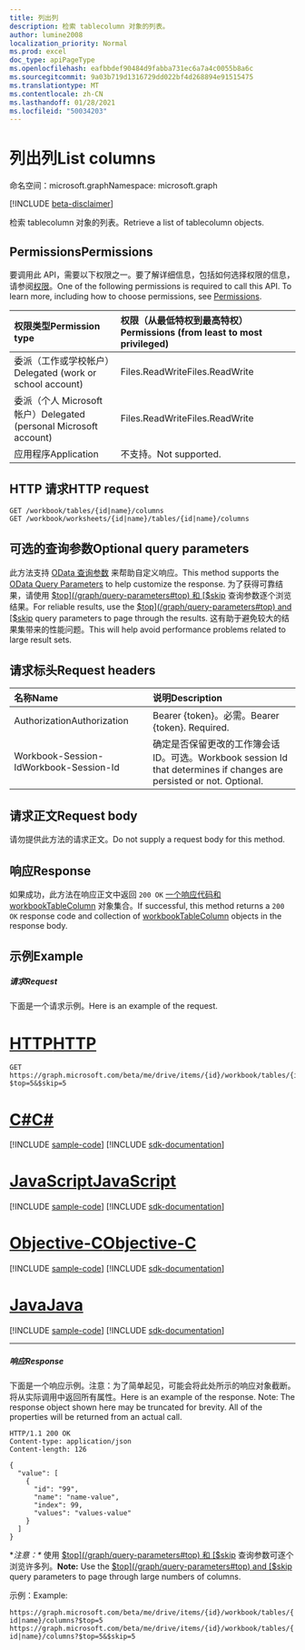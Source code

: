 ```yaml
---
title: 列出列
description: 检索 tablecolumn 对象的列表。
author: lumine2008
localization_priority: Normal
ms.prod: excel
doc_type: apiPageType
ms.openlocfilehash: eafbbdef90484d9fabba731ec6a7a4c0055b8a6c
ms.sourcegitcommit: 9a03b719d1316729dd022bf4d268894e91515475
ms.translationtype: MT
ms.contentlocale: zh-CN
ms.lasthandoff: 01/28/2021
ms.locfileid: "50034203"
---
```

# <a name="list-columns"></a><span data-ttu-id="b7180-103">列出列</span><span class="sxs-lookup"><span data-stu-id="b7180-103">List columns</span></span>

<span data-ttu-id="b7180-104">命名空间：microsoft.graph</span><span class="sxs-lookup"><span data-stu-id="b7180-104">Namespace: microsoft.graph</span></span>

[!INCLUDE [beta-disclaimer](../../includes/beta-disclaimer.md)]

<span data-ttu-id="b7180-105">检索 tablecolumn 对象的列表。</span><span class="sxs-lookup"><span data-stu-id="b7180-105">Retrieve a list of tablecolumn objects.</span></span>
## <a name="permissions"></a><span data-ttu-id="b7180-106">Permissions</span><span class="sxs-lookup"><span data-stu-id="b7180-106">Permissions</span></span>
<span data-ttu-id="b7180-p101">要调用此 API，需要以下权限之一。要了解详细信息，包括如何选择权限的信息，请参阅[权限](/graph/permissions-reference)。</span><span class="sxs-lookup"><span data-stu-id="b7180-p101">One of the following permissions is required to call this API. To learn more, including how to choose permissions, see [Permissions](/graph/permissions-reference).</span></span>

|<span data-ttu-id="b7180-109">权限类型</span><span class="sxs-lookup"><span data-stu-id="b7180-109">Permission type</span></span>      | <span data-ttu-id="b7180-110">权限（从最低特权到最高特权）</span><span class="sxs-lookup"><span data-stu-id="b7180-110">Permissions (from least to most privileged)</span></span>              |
|:--------------------|:---------------------------------------------------------|
|<span data-ttu-id="b7180-111">委派（工作或学校帐户）</span><span class="sxs-lookup"><span data-stu-id="b7180-111">Delegated (work or school account)</span></span> | <span data-ttu-id="b7180-112">Files.ReadWrite</span><span class="sxs-lookup"><span data-stu-id="b7180-112">Files.ReadWrite</span></span>    |
|<span data-ttu-id="b7180-113">委派（个人 Microsoft 帐户）</span><span class="sxs-lookup"><span data-stu-id="b7180-113">Delegated (personal Microsoft account)</span></span> | <span data-ttu-id="b7180-114">Files.ReadWrite</span><span class="sxs-lookup"><span data-stu-id="b7180-114">Files.ReadWrite</span></span>    |
|<span data-ttu-id="b7180-115">应用程序</span><span class="sxs-lookup"><span data-stu-id="b7180-115">Application</span></span> | <span data-ttu-id="b7180-116">不支持。</span><span class="sxs-lookup"><span data-stu-id="b7180-116">Not supported.</span></span> |

## <a name="http-request"></a><span data-ttu-id="b7180-117">HTTP 请求</span><span class="sxs-lookup"><span data-stu-id="b7180-117">HTTP request</span></span>
<!-- { "blockType": "ignored" } -->
```http
GET /workbook/tables/{id|name}/columns
GET /workbook/worksheets/{id|name}/tables/{id|name}/columns
```
## <a name="optional-query-parameters"></a><span data-ttu-id="b7180-118">可选的查询参数</span><span class="sxs-lookup"><span data-stu-id="b7180-118">Optional query parameters</span></span>
<span data-ttu-id="b7180-119">此方法支持 [OData 查询参数](/graph/query-parameters) 来帮助自定义响应。</span><span class="sxs-lookup"><span data-stu-id="b7180-119">This method supports the [OData Query Parameters](/graph/query-parameters) to help customize the response.</span></span> <span data-ttu-id="b7180-120">为了获得可靠结果，请使用 [$top](/graph/query-parameters#top) 和 [$skip](/graph/query-parameters#skip-parameter) 查询参数逐个浏览结果。</span><span class="sxs-lookup"><span data-stu-id="b7180-120">For reliable results, use the [$top](/graph/query-parameters#top) and [$skip](/graph/query-parameters#skip-parameter) query parameters to page through the results.</span></span> <span data-ttu-id="b7180-121">这有助于避免较大的结果集带来的性能问题。</span><span class="sxs-lookup"><span data-stu-id="b7180-121">This will help avoid performance problems related to large result sets.</span></span>

## <a name="request-headers"></a><span data-ttu-id="b7180-122">请求标头</span><span class="sxs-lookup"><span data-stu-id="b7180-122">Request headers</span></span>
| <span data-ttu-id="b7180-123">名称</span><span class="sxs-lookup"><span data-stu-id="b7180-123">Name</span></span>      |<span data-ttu-id="b7180-124">说明</span><span class="sxs-lookup"><span data-stu-id="b7180-124">Description</span></span>|
|:----------|:----------|
| <span data-ttu-id="b7180-125">Authorization</span><span class="sxs-lookup"><span data-stu-id="b7180-125">Authorization</span></span>  | <span data-ttu-id="b7180-p103">Bearer {token}。必需。</span><span class="sxs-lookup"><span data-stu-id="b7180-p103">Bearer {token}. Required.</span></span> |
| <span data-ttu-id="b7180-128">Workbook-Session-Id</span><span class="sxs-lookup"><span data-stu-id="b7180-128">Workbook-Session-Id</span></span>  | <span data-ttu-id="b7180-p104">确定是否保留更改的工作簿会话 ID。可选。</span><span class="sxs-lookup"><span data-stu-id="b7180-p104">Workbook session Id that determines if changes are persisted or not. Optional.</span></span>|

## <a name="request-body"></a><span data-ttu-id="b7180-131">请求正文</span><span class="sxs-lookup"><span data-stu-id="b7180-131">Request body</span></span>
<span data-ttu-id="b7180-132">请勿提供此方法的请求正文。</span><span class="sxs-lookup"><span data-stu-id="b7180-132">Do not supply a request body for this method.</span></span>

## <a name="response"></a><span data-ttu-id="b7180-133">响应</span><span class="sxs-lookup"><span data-stu-id="b7180-133">Response</span></span>

<span data-ttu-id="b7180-134">如果成功，此方法在响应正文中返回 `200 OK` [一个响应代码和 workbookTableColumn](../resources/workbooktablecolumn.md) 对象集合。</span><span class="sxs-lookup"><span data-stu-id="b7180-134">If successful, this method returns a `200 OK` response code and collection of [workbookTableColumn](../resources/workbooktablecolumn.md) objects in the response body.</span></span>
## <a name="example"></a><span data-ttu-id="b7180-135">示例</span><span class="sxs-lookup"><span data-stu-id="b7180-135">Example</span></span>
##### <a name="request"></a><span data-ttu-id="b7180-136">请求</span><span class="sxs-lookup"><span data-stu-id="b7180-136">Request</span></span>
<span data-ttu-id="b7180-137">下面是一个请求示例。</span><span class="sxs-lookup"><span data-stu-id="b7180-137">Here is an example of the request.</span></span>

# <a name="http"></a>[<span data-ttu-id="b7180-138">HTTP</span><span class="sxs-lookup"><span data-stu-id="b7180-138">HTTP</span></span>](#tab/http)
<!-- {
  "blockType": "request",
  "name": "get_columns"
}-->
```msgraph-interactive
GET https://graph.microsoft.com/beta/me/drive/items/{id}/workbook/tables/{id|name}/columns?$top=5&$skip=5
```
# <a name="c"></a>[<span data-ttu-id="b7180-139">C#</span><span class="sxs-lookup"><span data-stu-id="b7180-139">C#</span></span>](#tab/csharp)
[!INCLUDE [sample-code](../includes/snippets/csharp/get-columns-csharp-snippets.md)]
[!INCLUDE [sdk-documentation](../includes/snippets/snippets-sdk-documentation-link.md)]

# <a name="javascript"></a>[<span data-ttu-id="b7180-140">JavaScript</span><span class="sxs-lookup"><span data-stu-id="b7180-140">JavaScript</span></span>](#tab/javascript)
[!INCLUDE [sample-code](../includes/snippets/javascript/get-columns-javascript-snippets.md)]
[!INCLUDE [sdk-documentation](../includes/snippets/snippets-sdk-documentation-link.md)]

# <a name="objective-c"></a>[<span data-ttu-id="b7180-141">Objective-C</span><span class="sxs-lookup"><span data-stu-id="b7180-141">Objective-C</span></span>](#tab/objc)
[!INCLUDE [sample-code](../includes/snippets/objc/get-columns-objc-snippets.md)]
[!INCLUDE [sdk-documentation](../includes/snippets/snippets-sdk-documentation-link.md)]

# <a name="java"></a>[<span data-ttu-id="b7180-142">Java</span><span class="sxs-lookup"><span data-stu-id="b7180-142">Java</span></span>](#tab/java)
[!INCLUDE [sample-code](../includes/snippets/java/get-columns-java-snippets.md)]
[!INCLUDE [sdk-documentation](../includes/snippets/snippets-sdk-documentation-link.md)]

---

##### <a name="response"></a><span data-ttu-id="b7180-143">响应</span><span class="sxs-lookup"><span data-stu-id="b7180-143">Response</span></span>
<span data-ttu-id="b7180-p105">下面是一个响应示例。注意：为了简单起见，可能会将此处所示的响应对象截断。将从实际调用中返回所有属性。</span><span class="sxs-lookup"><span data-stu-id="b7180-p105">Here is an example of the response. Note: The response object shown here may be truncated for brevity. All of the properties will be returned from an actual call.</span></span>
<!-- {
  "blockType": "response",
  "truncated": true,
  "@odata.type": "microsoft.graph.workbookTableColumn",
  "isCollection": true
} -->
```http
HTTP/1.1 200 OK
Content-type: application/json
Content-length: 126

{
  "value": [
    {
      "id": "99",
      "name": "name-value",
      "index": 99,
      "values": "values-value"
    }
  ]
}
```

> <span data-ttu-id="b7180-147">
  \**注意：\** 使用 [$top](/graph/query-parameters#top) 和 [$skip](/graph/query-parameters#skip-parameter) 查询参数可逐个浏览许多列。</span><span class="sxs-lookup"><span data-stu-id="b7180-147">**Note:** Use the [$top](/graph/query-parameters#top) and [$skip](/graph/query-parameters#skip-parameter) query parameters to page through large numbers of columns.</span></span>

<span data-ttu-id="b7180-148">示例：</span><span class="sxs-lookup"><span data-stu-id="b7180-148">Example:</span></span> 

`https://graph.microsoft.com/beta/me/drive/items/{id}/workbook/tables/{id|name}/columns?$top=5`
`https://graph.microsoft.com/beta/me/drive/items/{id}/workbook/tables/{id|name}/columns?$top=5&$skip=5`

<!-- uuid: 8fcb5dbc-d5aa-4681-8e31-b001d5168d79
2015-10-25 14:57:30 UTC -->
<!--
{
  "type": "#page.annotation",
  "description": "List columns",
  "keywords": "",
  "section": "documentation",
  "tocPath": "",
  "suppressions": [
  ]
}
-->

